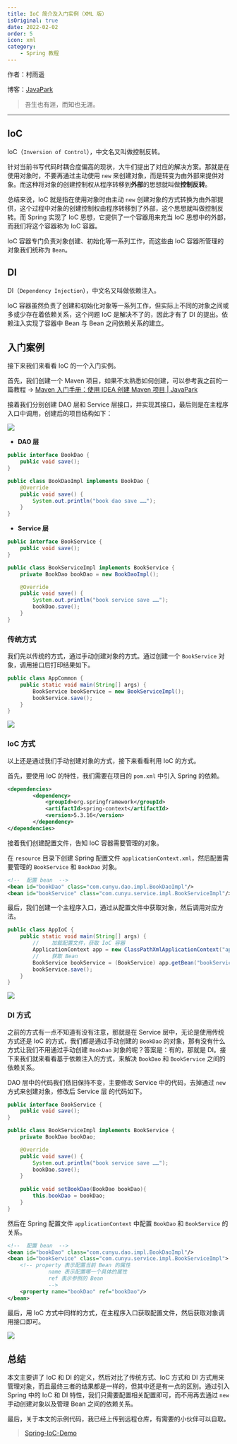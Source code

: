 ```yaml
---
title: IoC 简介及入门实例（XML 版）
isOriginal: true
date: 2022-02-02
order: 5
icon: xml
category:
    - Spring 教程
---
```

作者：村雨遥

博客：[JavaPark](https://cunyu1943.github.io/JavaPark)

>   吾生也有涯，而知也无涯。

---
## IoC

IoC（`Inversion of Control`），中文名又叫做控制反转。

针对当前书写代码时耦合度偏高的现状，大牛们提出了对应的解决方案。那就是在使用对象时，不要再通过主动使用 `new` 来创建对象，而是转变为由外部来提供对象。而这种将对象的创建控制权从程序转移到**外部**的思想就叫做**控制反转**。

总结来说，IoC 就是指在使用对象时由主动 `new` 创建对象的方式转换为由外部提供，这个过程中对象的创建控制权由程序转移到了外部，这个思想就叫做控制反转。而 Spring 实现了 IoC 思想，它提供了一个容器用来充当 IoC 思想中的外部，而我们将这个容器称为 IoC 容器。

IoC 容器专门负责对象创建、初始化等一系列工作，而这些由 IoC 容器所管理的对象我们统称为 `Bean`。

## DI

DI（`Dependency Injection`），中文名又叫做依赖注入。

IoC 容器虽然负责了创建和初始化对象等一系列工作，但实际上不同的对象之间或多或少存在着依赖关系，这个问题 IoC 是解决不了的，因此才有了 DI 的提出。依赖注入实现了容器中 Bean 与 Bean 之间依赖关系的建立。

## 入门案例

接下来我们来看看 IoC 的一个入门实例。

首先，我们创建一个 Maven 项目，如果不太熟悉如何创建，可以参考我之前的一篇教程 -> [Maven 入门手册：使用 IDEA 创建 Maven 项目 | JavaPark](https://cunyu1943.github.io/JavaPark/java/maven/maven-project-with-idea.html)

接着我们分别创建 DAO 层和 Service 层接口，并实现其接口，最后则是在主程序入口中调用，创建后的项目结构如下：

![](https://img-blog.csdnimg.cn/img_convert/c8be93c33fc982de23d52b6bfa74034d.png)

-   **DAO 层**

```java
public interface BookDao {
    public void save();
}
```

```java
public class BookDaoImpl implements BookDao {
    @Override
    public void save() {
        System.out.println("book dao save ……");
    }
}
```

- **Service 层** 

```java
public interface BookService {
    public void save();
}
```

```java
public class BookServiceImpl implements BookService {
    private BookDao bookDao = new BookDaoImpl();

    @Override
    public void save() {
        System.out.println("book service save ……");
        bookDao.save();
    }
}
```

### 传统方式

我们先以传统的方式，通过手动创建对象的方式。通过创建一个 `BookService` 对象，调用接口后打印结果如下。

```java
public class AppCommon {
    public static void main(String[] args) {
        BookService bookService = new BookServiceImpl();
        bookService.save();
    }
}
```

![](https://img-blog.csdnimg.cn/img_convert/e754b26be2e317997753c9e9896564db.png)

### IoC 方式

以上还是通过我们手动创建对象的方式，接下来看看利用 IoC 的方式。

首先，要使用 IoC  的特性，我们需要在项目的 `pom.xml` 中引入 Spring 的依赖。 

```xml
<dependencies>
        <dependency>
            <groupId>org.springframework</groupId>
            <artifactId>spring-context</artifactId>
            <version>5.3.16</version>
        </dependency>    
</dependencies>
```

接着我们创建配置文件，告知 IoC 容器需要管理的对象。

在 `resource` 目录下创建 Spring 配置文件 `applicationContext.xml`，然后配置需要管理的 `BookService` 和 `BookDao` 对象。

```xml
<!--  配置 bean  -->
<bean id="bookDao" class="com.cunyu.dao.impl.BookDaoImpl"/>
<bean id="bookService" class="com.cunyu.service.impl.BookServiceImpl"/>
```

最后，我们创建一个主程序入口，通过从配置文件中获取对象，然后调用对应方法。

```java
public class AppIoC {
    public static void main(String[] args) {
        //    加载配置文件，获取 IoC 容器
        ApplicationContext app = new ClassPathXmlApplicationContext("applicationContext.xml");
        //    获取 Bean
        BookService bookService = (BookService) app.getBean("bookService");
        bookService.save();
    }
}
```

![](https://img-blog.csdnimg.cn/img_convert/aaceffc537d9c1bf2445a6c067b0d07a.png)

### DI 方式

之前的方式有一点不知道有没有注意，那就是在 Service 层中，无论是使用传统方式还是 IoC 的方式，我们都是通过手动创建的 `BookDao` 的对象，那有没有什么方式让我们不用通过手动创建 `BookDao` 对象的呢？答案是：有的，那就是 DI。接下来我们就来看看基于依赖注入的方式，来解决 `BookDao` 和 `BookService` 之间的依赖关系。

DAO 层中的代码我们依旧保持不变，主要修改 Service 中的代码，去掉通过 `new` 方式来创建对象，修改后 Service 层 的代码如下。

```java
public interface BookService {
    public void save();
}
```

```java
public class BookServiceImpl implements BookService { 
    private BookDao bookDao;

    @Override
    public void save() {
        System.out.println("book service save ……");
        bookDao.save();
    }
    
    public void setBookDao(BookDao bookDao){
        this.bookDao = bookDao;
    }
}
```

然后在 Spring 配置文件 `applicationContext` 中配置 `BookDao` 和 `BookService` 的关系。

```xml
<!--  配置 bean  -->
<bean id="bookDao" class="com.cunyu.dao.impl.BookDaoImpl"/>
<bean id="bookService" class="com.cunyu.service.impl.BookServiceImpl">
    <!-- property 表示配置当前 Bean 的属性
             name 表示配置哪一个具体的属性
             ref 表示参照的 Bean
             -->
    <property name="bookDao" ref="bookDao"/>
</bean>
```

最后，用 IoC 方式中同样的方式，在主程序入口获取配置文件，然后获取对象调用接口即可。

![](https://img-blog.csdnimg.cn/img_convert/1e4b4d41e460b1dd7638bee473f8b9de.png)

## 总结

本文主要讲了 IoC 和 DI 的定义，然后对比了传统方式、IoC 方式和 DI 方式用来管理对象，而且最终三者的结果都是一样的，但其中还是有一点的区别。通过引入 Spring 中的 IoC 和 DI 特性，我们只需要配置相关配置即可，而不用再去通过 `new` 手动创建对象以及管理 Bean 之间的依赖关系。

最后，关于本文的示例代码，我已经上传到远程仓库，有需要的小伙伴可以自取。

>   [Spring-IoC-Demo](https://github.com/cunyu1943/java-learning-demos/tree/main/spring-ioc-demo)